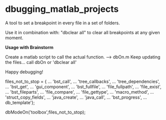 # dbugging_matlab_projects
A tool to set a breakpoint in every file in a set of folders.


Use it in combination with:  "dbclear all" to clear all breakpoints at any given moment.


**Usage with Brainstorm**

Create a matlab script to call the actual function. --> dbOn.m
Keep updating the files... call dbOn or 'dbclear all'

Happy debugging!

files_not_to_stop = { ...
			'bst_call', ...
			'tree_callbacks', ...
			'tree_dependencies', ...
			'bst_get', ...
			'gui_component', ...
			'bst_fullfile', ...
			'file_fullpath', ...
			'file_exist', ...
			'bst_fileparts', ...
			'file_compare', ...
			'file_gettype', ...
			'macro_method', ...
			'struct_copy_fields', ...
			'java_create', ...
			'java_call', ...
			'bst_progress', ...
			db_template'};


dbModeOn('toolbox',files_not_to_stop);

